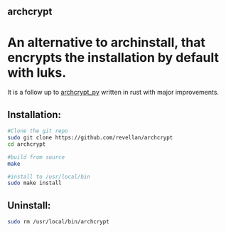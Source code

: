 ## archcrypt
# An alternative to archinstall, that encrypts the installation by default with luks. 

It is a follow up to [archcrypt_py](https://github.com/revellan/archcrypt_py) written in rust with major improvements.

## Installation:
```sh
#Clone the git repo
sudo git clone https://github.com/revellan/archcrypt
cd archcrypt

#build from source
make

#install to /usr/local/bin
sudo make install
```

## Uninstall:
```sh
sudo rm /usr/local/bin/archcrypt
```
